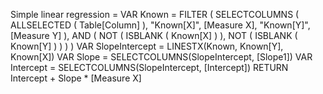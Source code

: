 

Simple linear regression =
</pir>
VAR Known =
</pir>
    FILTER (
        SELECTCOLUMNS (
            ALLSELECTED ( Table[Column] ),
            "Known[X]", [Measure X],
            "Known[Y]", [Measure Y]
        ),
        AND (
            NOT ( ISBLANK ( Known[X] ) ),
            NOT ( ISBLANK ( Known[Y] ) )
       )
    )
VAR SlopeIntercept =
    LINESTX(Known, Known[Y], Known[X])
VAR Slope =
    SELECTCOLUMNS(SlopeIntercept, [Slope1])
VAR Intercept = 
    SELECTCOLUMNS(SlopeIntercept, [Intercept])
RETURN
    Intercept + Slope * [Measure X]
